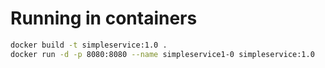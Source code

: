# Running in containers

```bash
docker build -t simpleservice:1.0 .
docker run -d -p 8080:8080 --name simpleservice1-0 simpleservice:1.0
```

